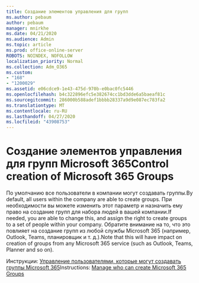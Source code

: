 ```yaml
---
title: Создание элементов управления для групп
ms.author: pebaum
author: pebaum
manager: mnirkhe
ms.date: 04/21/2020
ms.audience: Admin
ms.topic: article
ms.prod: office-online-server
ROBOTS: NOINDEX, NOFOLLOW
localization_priority: Normal
ms.collection: Adm_O365
ms.custom:
- "168"
- "1200029"
ms.assetid: e06cdce9-1e43-475d-970b-e0bac0fc5446
ms.openlocfilehash: b4c322896efc5e382674cc1bd3dde6a5baeaf81c
ms.sourcegitcommit: 286000b588adef1bbbb28337a9d9e087ec783fa2
ms.translationtype: MT
ms.contentlocale: ru-RU
ms.lasthandoff: 04/27/2020
ms.locfileid: "43908753"
---
```

# <a name="control-creation-of-microsoft-365-groups"></a><span data-ttu-id="be243-102">Создание элементов управления для групп Microsoft 365</span><span class="sxs-lookup"><span data-stu-id="be243-102">Control creation of Microsoft 365 Groups</span></span>

<span data-ttu-id="be243-103">По умолчанию все пользователи в компании могут создавать группы.</span><span class="sxs-lookup"><span data-stu-id="be243-103">By default, all users within the company are able to create groups.</span></span> <span data-ttu-id="be243-104">При необходимости вы можете изменить этот параметр и назначить ему право на создание групп для набора людей в вашей компании.</span><span class="sxs-lookup"><span data-stu-id="be243-104">If needed, you are able to change this, and assign the right to create groups to a set of people within your company.</span></span> <span data-ttu-id="be243-105">Обратите внимание на то, что это повлияет на создание групп из любой службы Microsoft 365 (например, Outlook, Teams, планировщик и т. д.).</span><span class="sxs-lookup"><span data-stu-id="be243-105">Note that this will have impact on creation of groups from any Microsoft 365 service (such as Outlook, Teams, Planner and so on).</span></span>
  
<span data-ttu-id="be243-106">Инструкции: [Управление пользователями, которые могут создавать группы Microsoft 365](https://docs.microsoft.com/office365/admin/create-groups/manage-creation-of-groups)</span><span class="sxs-lookup"><span data-stu-id="be243-106">Instructions: [Manage who can create Microsoft 365 Groups](https://docs.microsoft.com/office365/admin/create-groups/manage-creation-of-groups)</span></span>
